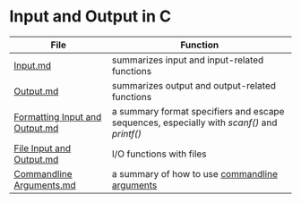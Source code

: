 # Input and Output in C

| File | Function | 
| ---- | -------- |
| [Input.md](https://github.com/EthanC2/Notes-and-Writeups/blob/main/C/Input%20and%20Output/Input.md) | summarizes input and input-related functions |
| [Output.md](https://github.com/EthanC2/Notes-and-Writeups/blob/main/C/Input%20and%20Output/Output.md) | summarizes output and output-related functions |
| [Formatting Input and Output.md](https://github.com/EthanC2/Notes-and-Writeups/blob/main/C/Input%20and%20Output/Formatting%20Input%20and%20Output.md) | a summary  format specifiers and escape sequences, especially with _scanf()_ and _printf()_ |
| [File Input and Output.md](https://github.com/EthanC2/Notes-and-Writeups/blob/main/C/Input%20and%20Output/Files%20Input%20and%20Output.md) | I/O functions with files |
| [Commandline Arguments.md](https://github.com/EthanC2/Notes-and-Writeups/blob/main/C/Input%20and%20Output/Commandline%20Arguments.md) | a summary of how to use [commandline arguments](https://data-flair.training/blogs/command-line-arguments-in-c/) |
